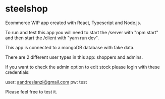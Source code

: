 # steelshop

Ecommerce WIP app created with React, Typescript and Node.js.

To run and test this app you will need to start the /server with "npm start" and then start the /client with "yarn run dev".

This app is connected to a mongoDB database with fake data.

There are 2 different user types in this app: shoppers and admins.

If you want to check the admin option to edit stock please login with these credentials:

user: aandreslanzi@gmail.com
pw: test

Please feel free to test it.
